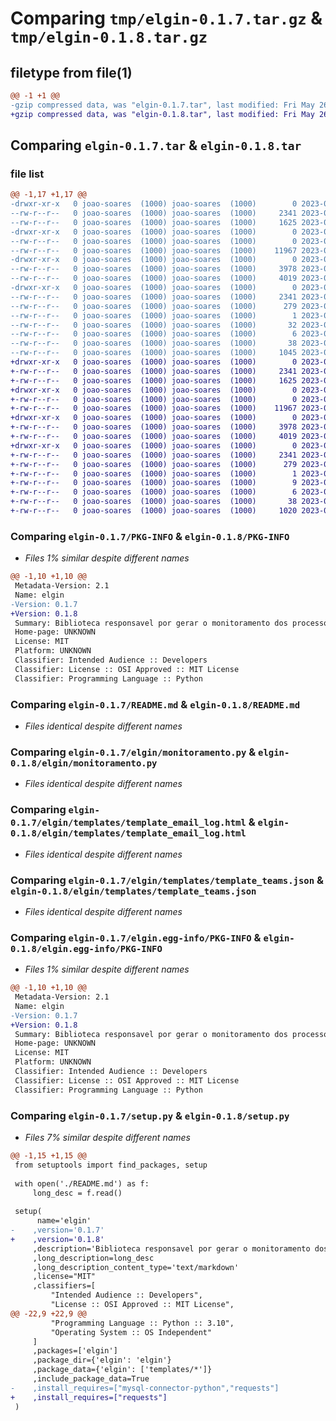 # Comparing `tmp/elgin-0.1.7.tar.gz` & `tmp/elgin-0.1.8.tar.gz`

## filetype from file(1)

```diff
@@ -1 +1 @@
-gzip compressed data, was "elgin-0.1.7.tar", last modified: Fri May 26 12:39:13 2023, max compression
+gzip compressed data, was "elgin-0.1.8.tar", last modified: Fri May 26 12:52:04 2023, max compression
```

## Comparing `elgin-0.1.7.tar` & `elgin-0.1.8.tar`

### file list

```diff
@@ -1,17 +1,17 @@
-drwxr-xr-x   0 joao-soares  (1000) joao-soares  (1000)        0 2023-05-26 12:39:13.485464 elgin-0.1.7/
--rw-r--r--   0 joao-soares  (1000) joao-soares  (1000)     2341 2023-05-26 12:39:13.485464 elgin-0.1.7/PKG-INFO
--rw-r--r--   0 joao-soares  (1000) joao-soares  (1000)     1625 2023-05-25 14:57:03.000000 elgin-0.1.7/README.md
-drwxr-xr-x   0 joao-soares  (1000) joao-soares  (1000)        0 2023-05-26 12:39:13.475464 elgin-0.1.7/elgin/
--rw-r--r--   0 joao-soares  (1000) joao-soares  (1000)        0 2023-05-24 18:41:57.000000 elgin-0.1.7/elgin/__init__.py
--rw-r--r--   0 joao-soares  (1000) joao-soares  (1000)    11967 2023-05-25 16:12:16.000000 elgin-0.1.7/elgin/monitoramento.py
-drwxr-xr-x   0 joao-soares  (1000) joao-soares  (1000)        0 2023-05-26 12:39:13.485464 elgin-0.1.7/elgin/templates/
--rw-r--r--   0 joao-soares  (1000) joao-soares  (1000)     3978 2023-05-24 18:09:12.000000 elgin-0.1.7/elgin/templates/template_email_log.html
--rw-r--r--   0 joao-soares  (1000) joao-soares  (1000)     4019 2023-05-24 20:41:00.000000 elgin-0.1.7/elgin/templates/template_teams.json
-drwxr-xr-x   0 joao-soares  (1000) joao-soares  (1000)        0 2023-05-26 12:39:13.475464 elgin-0.1.7/elgin.egg-info/
--rw-r--r--   0 joao-soares  (1000) joao-soares  (1000)     2341 2023-05-26 12:39:13.000000 elgin-0.1.7/elgin.egg-info/PKG-INFO
--rw-r--r--   0 joao-soares  (1000) joao-soares  (1000)      279 2023-05-26 12:39:13.000000 elgin-0.1.7/elgin.egg-info/SOURCES.txt
--rw-r--r--   0 joao-soares  (1000) joao-soares  (1000)        1 2023-05-26 12:39:13.000000 elgin-0.1.7/elgin.egg-info/dependency_links.txt
--rw-r--r--   0 joao-soares  (1000) joao-soares  (1000)       32 2023-05-26 12:39:13.000000 elgin-0.1.7/elgin.egg-info/requires.txt
--rw-r--r--   0 joao-soares  (1000) joao-soares  (1000)        6 2023-05-26 12:39:13.000000 elgin-0.1.7/elgin.egg-info/top_level.txt
--rw-r--r--   0 joao-soares  (1000) joao-soares  (1000)       38 2023-05-26 12:39:13.485464 elgin-0.1.7/setup.cfg
--rw-r--r--   0 joao-soares  (1000) joao-soares  (1000)     1045 2023-05-26 12:38:41.000000 elgin-0.1.7/setup.py
+drwxr-xr-x   0 joao-soares  (1000) joao-soares  (1000)        0 2023-05-26 12:52:04.415450 elgin-0.1.8/
+-rw-r--r--   0 joao-soares  (1000) joao-soares  (1000)     2341 2023-05-26 12:52:04.415450 elgin-0.1.8/PKG-INFO
+-rw-r--r--   0 joao-soares  (1000) joao-soares  (1000)     1625 2023-05-25 14:57:03.000000 elgin-0.1.8/README.md
+drwxr-xr-x   0 joao-soares  (1000) joao-soares  (1000)        0 2023-05-26 12:52:04.415450 elgin-0.1.8/elgin/
+-rw-r--r--   0 joao-soares  (1000) joao-soares  (1000)        0 2023-05-24 18:41:57.000000 elgin-0.1.8/elgin/__init__.py
+-rw-r--r--   0 joao-soares  (1000) joao-soares  (1000)    11967 2023-05-25 16:12:16.000000 elgin-0.1.8/elgin/monitoramento.py
+drwxr-xr-x   0 joao-soares  (1000) joao-soares  (1000)        0 2023-05-26 12:52:04.415450 elgin-0.1.8/elgin/templates/
+-rw-r--r--   0 joao-soares  (1000) joao-soares  (1000)     3978 2023-05-24 18:09:12.000000 elgin-0.1.8/elgin/templates/template_email_log.html
+-rw-r--r--   0 joao-soares  (1000) joao-soares  (1000)     4019 2023-05-24 20:41:00.000000 elgin-0.1.8/elgin/templates/template_teams.json
+drwxr-xr-x   0 joao-soares  (1000) joao-soares  (1000)        0 2023-05-26 12:52:04.415450 elgin-0.1.8/elgin.egg-info/
+-rw-r--r--   0 joao-soares  (1000) joao-soares  (1000)     2341 2023-05-26 12:52:04.000000 elgin-0.1.8/elgin.egg-info/PKG-INFO
+-rw-r--r--   0 joao-soares  (1000) joao-soares  (1000)      279 2023-05-26 12:52:04.000000 elgin-0.1.8/elgin.egg-info/SOURCES.txt
+-rw-r--r--   0 joao-soares  (1000) joao-soares  (1000)        1 2023-05-26 12:52:04.000000 elgin-0.1.8/elgin.egg-info/dependency_links.txt
+-rw-r--r--   0 joao-soares  (1000) joao-soares  (1000)        9 2023-05-26 12:52:04.000000 elgin-0.1.8/elgin.egg-info/requires.txt
+-rw-r--r--   0 joao-soares  (1000) joao-soares  (1000)        6 2023-05-26 12:52:04.000000 elgin-0.1.8/elgin.egg-info/top_level.txt
+-rw-r--r--   0 joao-soares  (1000) joao-soares  (1000)       38 2023-05-26 12:52:04.415450 elgin-0.1.8/setup.cfg
+-rw-r--r--   0 joao-soares  (1000) joao-soares  (1000)     1020 2023-05-26 12:51:55.000000 elgin-0.1.8/setup.py
```

### Comparing `elgin-0.1.7/PKG-INFO` & `elgin-0.1.8/PKG-INFO`

 * *Files 1% similar despite different names*

```diff
@@ -1,10 +1,10 @@
 Metadata-Version: 2.1
 Name: elgin
-Version: 0.1.7
+Version: 0.1.8
 Summary: Biblioteca responsavel por gerar o monitoramento dos processos da empresa elgin.
 Home-page: UNKNOWN
 License: MIT
 Platform: UNKNOWN
 Classifier: Intended Audience :: Developers
 Classifier: License :: OSI Approved :: MIT License
 Classifier: Programming Language :: Python
```

### Comparing `elgin-0.1.7/README.md` & `elgin-0.1.8/README.md`

 * *Files identical despite different names*

### Comparing `elgin-0.1.7/elgin/monitoramento.py` & `elgin-0.1.8/elgin/monitoramento.py`

 * *Files identical despite different names*

### Comparing `elgin-0.1.7/elgin/templates/template_email_log.html` & `elgin-0.1.8/elgin/templates/template_email_log.html`

 * *Files identical despite different names*

### Comparing `elgin-0.1.7/elgin/templates/template_teams.json` & `elgin-0.1.8/elgin/templates/template_teams.json`

 * *Files identical despite different names*

### Comparing `elgin-0.1.7/elgin.egg-info/PKG-INFO` & `elgin-0.1.8/elgin.egg-info/PKG-INFO`

 * *Files 1% similar despite different names*

```diff
@@ -1,10 +1,10 @@
 Metadata-Version: 2.1
 Name: elgin
-Version: 0.1.7
+Version: 0.1.8
 Summary: Biblioteca responsavel por gerar o monitoramento dos processos da empresa elgin.
 Home-page: UNKNOWN
 License: MIT
 Platform: UNKNOWN
 Classifier: Intended Audience :: Developers
 Classifier: License :: OSI Approved :: MIT License
 Classifier: Programming Language :: Python
```

### Comparing `elgin-0.1.7/setup.py` & `elgin-0.1.8/setup.py`

 * *Files 7% similar despite different names*

```diff
@@ -1,15 +1,15 @@
 from setuptools import find_packages, setup
 
 with open('./README.md') as f:
     long_desc = f.read()
 
 setup(
      name='elgin'
-    ,version='0.1.7'
+    ,version='0.1.8'
     ,description='Biblioteca responsavel por gerar o monitoramento dos processos da empresa elgin.'
     ,long_description=long_desc
     ,long_description_content_type='text/markdown'
     ,license="MIT"
     ,classifiers=[
         "Intended Audience :: Developers",
         "License :: OSI Approved :: MIT License",
@@ -22,9 +22,9 @@
         "Programming Language :: Python :: 3.10",
         "Operating System :: OS Independent"
     ]
     ,packages=['elgin']
     ,package_dir={'elgin': 'elgin'}
     ,package_data={'elgin': ['templates/*']}
     ,include_package_data=True
-    ,install_requires=["mysql-connector-python","requests"]
+    ,install_requires=["requests"]
 )
```

